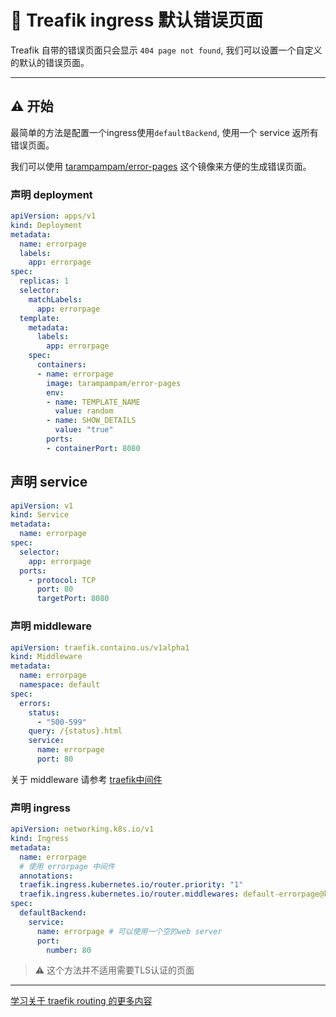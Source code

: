 # 🦦 Treafik ingress 默认错误页面 

Treafik 自带的错误页面只会显示 ```404 page not found```, 我们可以设置一个自定义的默认的错误页面。

---

## ⚠️ 开始

最简单的方法是配置一个ingress使用```defaultBackend```, 使用一个 service 返所有错误页面。

我们可以使用 [tarampampam/error-pages](https://hub.docker.com/r/tarampampam/error-pages) 这个镜像来方便的生成错误页面。

### 声明 deployment
``` yaml
apiVersion: apps/v1
kind: Deployment
metadata:
  name: errorpage
  labels:
    app: errorpage
spec:
  replicas: 1
  selector:
    matchLabels:
      app: errorpage
  template:
    metadata:
      labels:
        app: errorpage
    spec:
      containers:
      - name: errorpage
        image: tarampampam/error-pages
        env:
        - name: TEMPLATE_NAME
          value: random
        - name: SHOW_DETAILS
          value: "true"
        ports:
        - containerPort: 8080
```

## 声明 service
``` yaml
apiVersion: v1
kind: Service
metadata:
  name: errorpage
spec:
  selector:
    app: errorpage
  ports:
    - protocol: TCP
      port: 80
      targetPort: 8080
```

### 声明 middleware
```yaml
apiVersion: traefik.containo.us/v1alpha1
kind: Middleware
metadata:
  name: errorpage
  namespace: default
spec:
  errors:
    status:
      - "500-599"
    query: /{status}.html
    service:
      name: errorpage
      port: 80
```
关于 middleware 请参考 [traefik中间件](traefik中间件.md)

### 声明 ingress
``` yaml
apiVersion: networking.k8s.io/v1
kind: Ingress
metadata:
  name: errorpage
  # 使用 errorpage 中间件
  annotations:
  traefik.ingress.kubernetes.io/router.priority: "1"
  traefik.ingress.kubernetes.io/router.middlewares: default-errorpage@kubernetescrd
spec:
  defaultBackend:
    service:
      name: errorpage # 可以使用一个空的web server
      port:
        number: 80
```

> ⚠️ 这个方法并不适用需要TLS认证的页面

---

[学习关于 traefik routing 的更多内容](https://doc.traefik.io/traefik/routing/providers/kubernetes-ingress/)